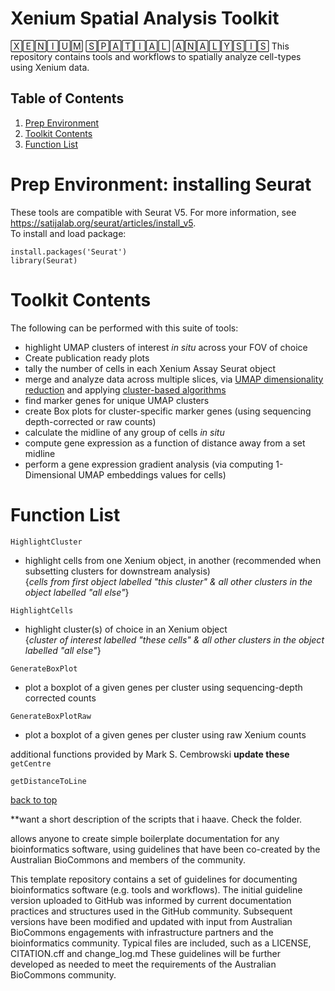 <a name="top"/>  

# Xenium Spatial Analysis Toolkit  
🅇🄴🄽🄸🅄🄼 🅂🄿🄰🅃🄸🄰🄻 🄰🄽🄰🄻🅈🅂🄸🅂
This repository contains tools and workflows to spatially analyze cell-types using Xenium data.   

## Table of Contents
1. [Prep Environment](#prep-environment-installing-seurat)
2. [Toolkit Contents](#toolkit-contents)
3. [Function List](#function-list)
   
# Prep Environment: installing Seurat
These tools are compatible with Seurat V5. For more information, see https://satijalab.org/seurat/articles/install_v5.   
To install and load package:
```
install.packages('Seurat')
library(Seurat)
```
# Toolkit Contents
The following can be performed with this suite of tools:  
* highlight UMAP clusters of interest _in situ_ across your FOV of choice
* Create publication ready plots
* tally the number of cells in each Xenium Assay Seurat object
* merge and analyze data across multiple slices, via [UMAP dimensionality reduction](https://www.nature.com/articles/nbt.4314) and applying [cluster-based algorithms](https://www.tandfonline.com/doi/full/10.1080/15476286.2020.1728961)
* find marker genes for unique UMAP clusters
* create Box plots for cluster-specific marker genes (using sequencing depth-corrected or raw counts)
* calculate the midline of any group of cells _in situ_
* compute gene expression as a function of distance away from a set midline
* perform a gene expression gradient analysis (via computing 1-Dimensional UMAP embeddings values for cells)

# Function List
`HighlightCluster`
* highlight cells from one Xenium object, in another (recommended when subsetting clusters for downstream analysis)  
{_cells from first object labelled "this cluster" & all other clusters in the object labelled "all else"_}
  
`HighlightCells`
* highlight cluster(s) of choice in an Xenium object  
{_cluster of interest labelled "these cells" & all other clusters in the object labelled "all else"_}

`GenerateBoxPlot`
* plot a boxplot of a given genes per cluster using sequencing-depth corrected counts  
  
`GenerateBoxPlotRaw`
* plot a boxplot of a given genes per cluster using raw Xenium counts

additional functions provided by Mark S. Cembrowski  **update these**  
`getCentre`

`getDistanceToLine`





[back to top](#top)

**want a short description of the scripts that i haave. Check the folder.

allows anyone to create simple boilerplate documentation for any bioinformatics software, using guidelines that have been co-created by the Australian BioCommons and members of the community.

This template repository contains a set of guidelines for documenting bioinformatics software (e.g. tools and workflows).
The initial guideline version uploaded to GitHub was informed by current documentation practices and structures used in the GitHub community.
Subsequent versions have been modified and updated with input from Australian BioCommons engagements with infrastructure partners and the bioinformatics community.
Typical files are included, such as a LICENSE, CITATION.cff and change_log.md
These guidelines will be further developed as needed to meet the requirements of the Australian BioCommons community.

